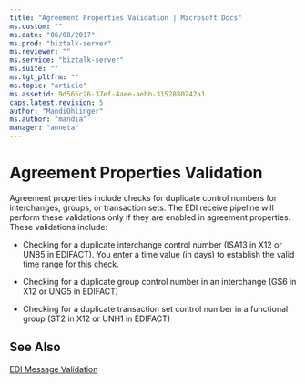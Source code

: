 ```yaml
---
title: "Agreement Properties Validation | Microsoft Docs"
ms.custom: ""
ms.date: "06/08/2017"
ms.prod: "biztalk-server"
ms.reviewer: ""
ms.service: "biztalk-server"
ms.suite: ""
ms.tgt_pltfrm: ""
ms.topic: "article"
ms.assetid: 9d565c26-37ef-4aee-aebb-3152880242a1
caps.latest.revision: 5
author: "MandiOhlinger"
ms.author: "mandia"
manager: "anneta"
---
```

# Agreement Properties Validation
Agreement properties include checks for duplicate control numbers for interchanges, groups, or transaction sets. The EDI receive pipeline will perform these validations only if they are enabled in agreement properties. These validations include:  
  
-   Checking for a duplicate interchange control number (ISA13 in X12 or UNB5 in EDIFACT). You enter a time value (in days) to establish the valid time range for this check.  
  
-   Checking for a duplicate group control number in an interchange (GS6 in X12 or UNG5 in EDIFACT)  
  
-   Checking for a duplicate transaction set control number in a functional group (ST2 in X12 or UNH1 in EDIFACT)  
  
## See Also  
 [EDI Message Validation](../core/edi-message-validation.md)